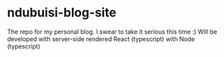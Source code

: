 # ndubuisi-blog-site
The repo for my personal blog. I swear to take it serious this time :) Will be developed with server-side rendered React (typescript) with Node (typescript)
